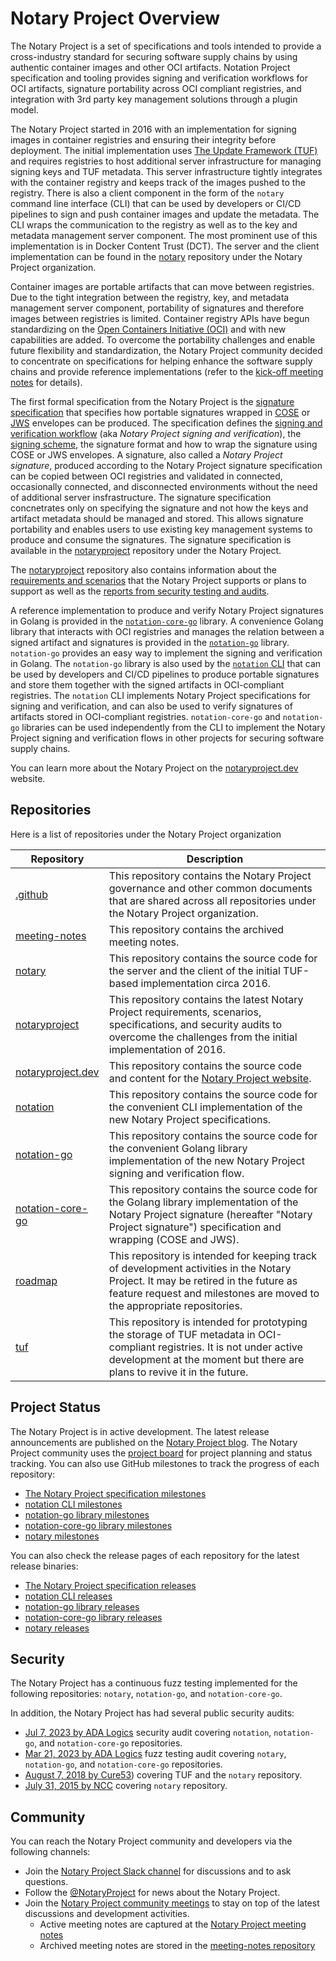 # Notary Project Overview

The Notary Project is a set of specifications and tools intended to provide a cross-industry standard for securing software supply chains by using authentic container images and other OCI artifacts. Notation Project specification and tooling provides signing and verification workflows for OCI artifacts, signature portability across OCI compliant registries, and integration with 3rd party key management solutions through a plugin model.

The Notary Project started in 2016 with an implementation for signing images in container registries and ensuring their integrity before deployment. The initial implementation uses [The Update Framework (TUF)](https://github.com/theupdateframework) and requires registries to host additional server infrastructure for managing signing keys and TUF metadata. This server infrastructure tightly integrates with the container registry and keeps track of the images pushed to the registry. There is also a client component in the form of the `notary` command line interface (CLI) that can be used by developers or CI/CD pipelines to sign and push container images and update the metadata. The CLI wraps the communication to the registry as well as to the key and metadata management server component. The most prominent use of this implementation is in Docker Content Trust (DCT). The server and the client implementation can be found in the [notary](https://github.com/notaryproject/notary) repository under the Notary Project organization.

Container images are portable artifacts that can move between registries. Due to the tight integration between the registry, key, and metadata management server component, portability of signatures and therefore images between registries is limited. Container registry APIs have begun standardizing on the [Open Containers Initiative (OCI)](https://github.com/opencontainers) and with new capabilities are added. To overcome the portability challenges and enable future flexibility and standardization, the Notary Project community decided to concentrate on specifications for helping enhance the software supply chains and provide reference implementations (refer to the [kick-off meeting notes](https://github.com/notaryproject/meeting-notes/blob/main/meeting-notes-2019.md) for details).

The first formal specification from the Notary Project is the [signature specification](https://github.com/notaryproject/notaryproject/blob/main/specs/signature-specification.md) that specifies how portable signatures wrapped in [COSE](https://github.com/notaryproject/notaryproject/blob/main/specs/signature-envelope-cose.md) or [JWS](https://github.com/notaryproject/notaryproject/blob/main/specs/signature-envelope-jws.md) envelopes can be produced. The specification defines the [signing and verification workflow](https://github.com/notaryproject/notaryproject/blob/main/specs/signing-and-verification-workflow.md) (aka _Notary Project signing and verification_), the [signing scheme](https://github.com/notaryproject/notaryproject/blob/main/specs/signing-scheme.md), the signature format and how to wrap the signature using COSE or JWS envelopes. A signature, also called a _Notary Project signature_, produced according to the Notary Project signature specification can be copied between OCI registries and validated in connected, occasionally connected, and disconnected environments without the need of additional server insfrastructure. The signature specification concnetrates only on specifying the signature and not how the keys and artifact metadata should be managed and stored. This allows signature portability and enables users to use existing key management systems to produce and consume the signatures. The signature specification is available in the [notaryproject](https://github.com/notaryproject/notaryproject/tree/main/specs) repository under the Notary Project.

The [notaryproject](https://github.com/notaryproject/notaryproject/) repository also contains information about the [requirements and scenarios](https://github.com/notaryproject/notaryproject/tree/main/requirements) that the Notary Project supports or plans to support as well as the [reports from security testing and audits](https://github.com/notaryproject/notaryproject/tree/main/security).

A reference implementation to produce and verify Notary Project signatures in Golang is provided in the [`notation-core-go`](https://github.com/notaryproject/notation-core-go) library. A convenience Golang library that interacts with OCI registries and manages the relation between a signed artifact and signatures is provided in the [`notation-go`](https://github.com/notaryproject/notation-go) library. `notation-go` provides an easy way to implement the signing and verification in Golang. The `notation-go` library is also used by the [`notation` CLI](https://github.com/notaryproject/notation) that can be used by developers and CI/CD pipelines to produce portable signatures and store them together with the signed artifacts in OCI-compliant registries. The `notation` CLI implements Notary Project specifications for signing and verification, and can also be used to verify signatures of artifacts stored in OCI-compliant registries. `notation-core-go` and `notation-go` libraries can be used independently from the CLI to implement the Notary Project signing and verification flows in other projects for securing software supply chains.

You can learn more about the Notary Project on the [notaryproject.dev](https://notaryproject.dev) website. 

## Repositories

Here is a list of repositories under the Notary Project organization

| Repository | Description |
| ----- | -----|
| [.github](https://github.com/notaryproject/.github) | This repository contains the Notary Project governance and other common documents that are shared across all repositories under the Notary Project organization. |
| [meeting-notes](https://github.com/notaryproject/meeting-notes) | This repository contains the archived meeting notes. |
| [notary](https://github.com/notaryproject/notary) | This repository contains the source code for the server and the client of the initial TUF-based implementation circa 2016. |
| [notaryproject](https://github.com/notaryproject/notaryproject) | This repository contains the latest Notary Project requirements, scenarios,  specifications, and security audits to overcome the challenges from the initial implementation of 2016. |
| [notaryproject.dev](https://github.com/notaryproject/notaryproject.dev) | This repository contains the source code and content for the [Notary Project website](https://notaryproject.dev). | 
| [notation](https://github.com/notaryproject/notation) | This repository contains the source code for the convenient CLI implementation of the new Notary Project specifications. |
| [notation-go](https://github.com/notaryproject/notation-go) | This repository contains the source code for the convenient Golang library implementation of the new Notary Project signing and verification flow. |
| [notation-core-go](https://github.com/notaryproject/notation-core-go) | This repository contains the source code for the Golang library implementation of the Notary Project signature (hereafter "Notary Project signature")  specification and wrapping (COSE and JWS). |
| [roadmap](https://github.com/notaryproject/roadmap) | This repository is intended for keeping track of development activities in the Notary Project. It may be retired in the future as feature request and milestones are moved to the appropriate repositories. |
| [tuf](https://github.com/notaryproject/tuf) | This repository is intended for prototyping the storage of TUF metadata in OCI-compliant registries. It is not under active development at the moment but there are plans to revive it in the future. |

## Project Status

The Notary Project is in active development. The latest release announcements are published on the [Notary Project blog](https://notaryproject.dev/blog/). The Notary Project community uses the [project board](https://github.com/orgs/notaryproject/projects/10) for project planning and status tracking. You can also use GitHub milestones to track the progress of each repository:

- [The Notary Project specification milestones](https://github.com/notaryproject/notaryproject/milestones)
- [notation CLI milestones](https://github.com/notaryproject/notation/milestones)
- [notation-go library milestones](https://github.com/notaryproject/notation-go/milestones)
- [notation-core-go library milestones](https://github.com/notaryproject/notation-core-go/milestones)
- [notary milestones](https://github.com/notaryproject/notary/milestones)

You can also check the release pages of each repository for the latest release binaries:

- [The Notary Project specification releases](https://github.com/notaryproject/notaryproject/releases)
- [notation CLI releases](https://github.com/notaryproject/notation/releases)
- [notation-go library releases](https://github.com/notaryproject/notation-go/releases)
- [notation-core-go library releases](https://github.com/notaryproject/notation-core-go/releases)
- [notary releases](https://github.com/notaryproject/notary/releases)

## Security

The Notary Project has a continuous fuzz testing implemented for the following repositories: `notary`, `notation-go`, and `notation-core-go`.

In addition, the Notary Project has had several public security audits:

- [Jul 7, 2023 by ADA Logics](https://github.com/notaryproject/notaryproject/blob/main/security/reports/audit/ADA-notation-security-audit-23.pdf) security audit covering `notation`, `notation-go`, and `notation-core-go` repositories.
- [Mar 21, 2023 by ADA Logics](https://github.com/notaryproject/notaryproject/blob/main/security/reports/fuzzing/ADA-fuzzing-audit-22-23.pdf) fuzz testing audit covering `notary`, `notation-go`, and `notation-core-go` repositories.
- [August 7, 2018 by Cure53](https://github.com/notaryproject/notary/blob/master/docs/resources/cure53_tuf_notary_audit_2018_08_07.pdf)) covering TUF and the `notary` repository.
- [July 31, 2015 by NCC](https://github.com/notaryproject/notary/blob/master/docs/resources/ncc_docker_notary_audit_2015_07_31.pdf) covering `notary` repository.

## Community

You can reach the Notary Project community and developers via the following channels:

- Join the [Notary Project Slack channel](https://app.slack.com/client/T08PSQ7BQ/CQUH8U287/) for discussions and to ask questions.
- Follow the [@NotaryProject](https://mobile.twitter.com/NotaryProject) for news about the Notary Project.
- Join the [Notary Project community meetings](https://notaryproject.dev/community/#community-meetings) to stay on top of the latest discussions and development activities.
  - Active meeting notes are captured at the [Notary Project meeting notes](https://hackmd.io/_vrqBGAOSUC_VWvFzWruZw?view)
  - Archived meeting notes are stored in the [meeting-notes repository](https://github.com/notaryproject/meeting-notes)